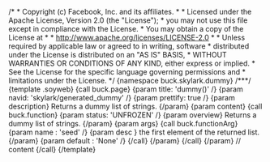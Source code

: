 /\* \* Copyright (c) Facebook, Inc. and its affiliates. \* \* Licensed
under the Apache License, Version 2.0 (the \"License\"); \* you may not
use this file except in compliance with the License. \* You may obtain a
copy of the License at \* \* http://www.apache.org/licenses/LICENSE-2.0
\* \* Unless required by applicable law or agreed to in writing,
software \* distributed under the License is distributed on an \"AS IS\"
BASIS, \* WITHOUT WARRANTIES OR CONDITIONS OF ANY KIND, either express
or implied. \* See the License for the specific language governing
permissions and \* limitations under the License. \*/ {namespace
buck.skylark.dummy} /\*\*\*/ {template .soyweb} {call buck.page} {param
title: \'dummy()\' /} {param navid: \'skylark/generated_dummy\' /}
{param prettify: true /} {param description} Returns a dummy list of
strings. {/param} {param content} {call buck.function} {param status:
\'UNFROZEN\' /} {param overview} Returns a dummy list of strings.
{/param} {param args} {call buck.functionArg} {param name : \'seed\' /}
{param desc } the first element of the returned list. {/param} {param
default : \'None\' /} {/call} {/param} {/call} {/param} // content
{/call} {/template}
